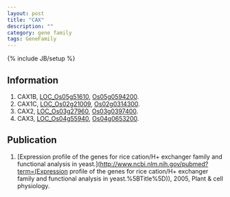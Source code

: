 ```yaml
---
layout: post
title: "CAX"
description: ""
category: gene family
tags: GeneFamily
---
```

{% include JB/setup %}

## Information
1. CAX1B, [LOC_Os05g51610](http://rice.plantbiology.msu.edu/cgi-bin/ORF_infopage.cgi?orf=LOC_Os05g51610), [Os05g0594200](http://rapdb.dna.affrc.go.jp/viewer/gbrowse_details/irgsp1?name=Os05g0594200).
2. CAX1C, [LOC_Os02g21009](http://rice.plantbiology.msu.edu/cgi-bin/ORF_infopage.cgi?orf=LOC_Os02g21009), [Os02g0314300](http://rapdb.dna.affrc.go.jp/viewer/gbrowse_details/irgsp1?name=Os02g0314300).
3. CAX2, [LOC_Os03g27960](http://rice.plantbiology.msu.edu/cgi-bin/ORF_infopage.cgi?orf=LOC_Os03g27960), [Os03g0397400](http://rapdb.dna.affrc.go.jp/viewer/gbrowse_details/irgsp1?name=Os03g0397400).
4. CAX3, [LOC_Os04g55940](http://rice.plantbiology.msu.edu/cgi-bin/ORF_infopage.cgi?orf=LOC_Os04g55940), [Os04g0653200](http://rapdb.dna.affrc.go.jp/viewer/gbrowse_details/irgsp1?name=Os04g0653200).

## Publication
1. [Expression profile of the genes for rice cation/H+ exchanger family and functional analysis in yeast.](http://www.ncbi.nlm.nih.gov/pubmed?term=(Expression profile of the genes for rice cation/H+ exchanger family and functional analysis in yeast.%5BTitle%5D)), 2005, Plant & cell physiology.



